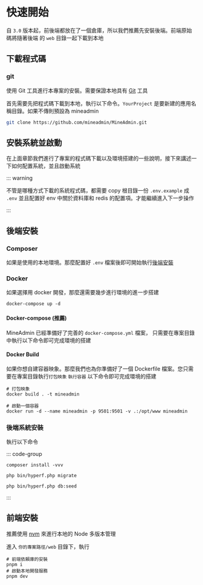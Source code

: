 # 快速開始

自 `3.0` 版本起，前後端都放在了一個倉庫，所以我們推薦先安裝後端。前端原始碼將隨著後端
的 `web` 目錄一起下載到本地

## 下載程式碼

### git

使用 Git 工具進行本專案的安裝。需要保證本地具有 [Git](https://git-scm.com/) 工具

首先需要先把程式碼下載到本地，執行以下命令。`YourProject` 是要新建的應用名稱目錄。如果不傳則預設為 mineadmin

```sh [下載程式碼]
git clone https://github.com/mineadmin/MineAdmin.git
```

## 安裝系統並啟動

在上面章節我們進行了專案的程式碼下載以及環境搭建的一些說明，接下來講述一下如何配置系統，並且啟動系統

::: warning

不管是哪種方式下載的系統程式碼，都需要 copy 根目錄一份 `.env.example` 成 `.env`
並且配置好 env 中關於資料庫和 redis 的配置項。才能繼續進入下一步操作

:::

## 後端安裝

### Composer

如果是使用的本地環境。那麼配置好 `.env` 檔案後即可開始執行[後端安裝](#後端安裝)

### Docker

如果選擇用 docker 開發，那麼還需要幾步進行環境的進一步搭建

```shell
docker-compose up -d
```

#### Docker-compose (推薦)

MineAdmin 已經準備好了完善的 `docker-compose.yml` 檔案，
只需要在專案目錄中執行以下命令即可完成環境的搭建

#### Docker Build

如果你想自建容器映象。那麼我們也為你準備好了一個 Dockerfile 檔案。您只需要在專案目錄執行`打包映象` `執行容器` 以下命令即可完成環境的搭建

```shell
# 打包映象
docker build . -t mineadmin

# 啟動一個容器
docker run -d --name mineadmin -p 9501:9501 -v .:/opt/www mineadmin 
```

### 後端系統安裝

執行以下命令

::: code-group

```shell[重新安裝 Vendor]
composer install -vvv
```

```shell [資料表遷移]
php bin/hyperf.php migrate
```

```shell [資料填充]
php bin/hyperf.php db:seed
```

:::


## 前端安裝

推薦使用 [nvm](https://github.com/nvm-sh/nvm) 來進行本地的 Node 多版本管理

進入 `你的專案路徑/web` 目錄下，執行

```shell
# 前端依賴庫的安裝
pnpm i 
# 啟動本地開發服務
pnpm dev
```